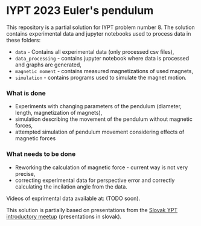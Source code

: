 # IYPT 2023 Euler's pendulum
This repository is a partial solution for IYPT problem number 8. The solution contains experimental data and jupyter notebooks used to process data in these folders:

- `data` - Contains all experimental data (only processed csv files),
- `data_processing` - contains jupyter notebook where data is processed and graphs are generated,
- `magnetic moment` - contains measured magnetizations of used magnets,
- `simulation` - contains programs used to simulate the magnet motion.

### What is done
* Experiments with changing parameters of the pendulum (diameter, length, magnetization of magnets),
* simulation describing the movement of the pendulum without magnetic forces,
* attempted simulation of pendulum movement considering effects of magnetic forces
### What needs to be done
* Reworking the calculation of magnetic force - current way is not very precise,
* correcting experimental data for perspective error and correctly calculating the incilation angle from the data.

Videos of exprimental data available at: (TODO soon).

This solution is partially based on presentations from the [Slovak YPT introductory meetup](tmfsr.sk/sk/aktuality/227) (presentations in slovak).
